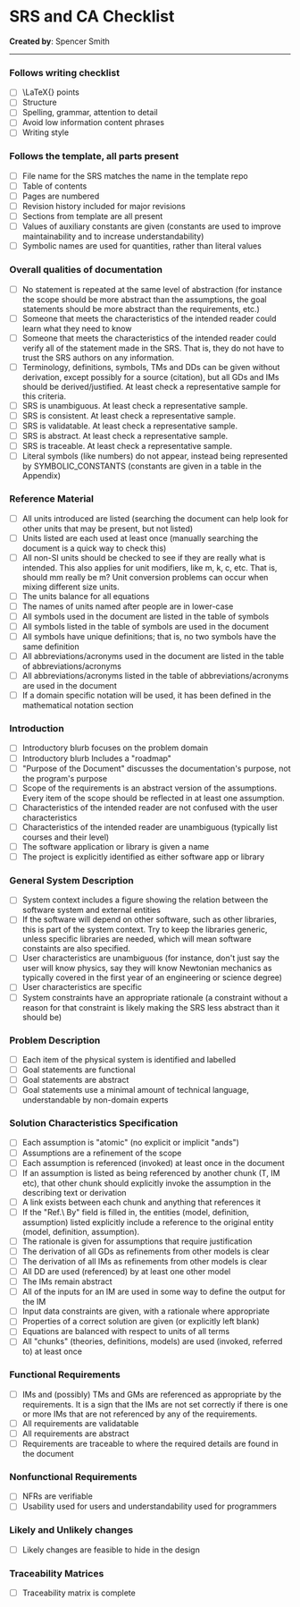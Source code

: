 # SRS and CA Checklist

**Created by**: Spencer Smith

---
### Follows writing checklist 
  - [ ] \LaTeX{} points
  - [ ] Structure
  - [ ] Spelling, grammar, attention to detail
  - [ ] Avoid low information content phrases
  - [ ] Writing style
### Follows the template, all parts present
  - [ ] File name for the SRS matches the name in the template repo
  - [ ] Table of contents
  - [ ] Pages are numbered
  - [ ] Revision history included for major revisions
  - [ ] Sections from template are all present
  - [ ] Values of auxiliary constants are given (constants are used to improve
    maintainability and to increase understandability)
  - [ ] Symbolic names are used for quantities, rather than literal values
### Overall qualities of documentation
  - [ ] No statement is repeated at the same level of abstraction (for instance
    the scope should be more abstract than the assumptions, the goal statements
    should be more abstract than the requirements, etc.)
  - [ ] Someone that meets the characteristics of the intended reader could
    learn what they need to know
  - [ ] Someone that meets the characteristics of the intended reader could
    verify all of the statement made in the SRS.  That is, they do not have to
    trust the SRS authors on any information.
  - [ ] Terminology, definitions, symbols, TMs and DDs can be given without
      derivation, except possibly for a source (citation), but all GDs and IMs
      should be derived/justified.  At least check a representative sample for
      this criteria.
  - [ ] SRS is unambiguous.  At least check a representative sample.
  - [ ] SRS is consistent.  At least check a representative sample.
  - [ ] SRS is validatable.  At least check a representative sample.
  - [ ] SRS is abstract.  At least check a representative sample.
  - [ ] SRS is traceable.  At least check a representative sample.
  - [ ] Literal symbols (like numbers) do not appear, instead being
      represented by SYMBOLIC\_CONSTANTS (constants are given in a table in the
      Appendix)

### Reference Material
  - [ ] All units introduced are listed (searching the document can help look
    for other units that may be present, but not listed)
  - [ ] Units listed are each used at least once (manually searching the
    document is a quick way to check this)
  - [ ] All non-SI units should be checked to see if they are really what is
  intended.  This also applies for unit modifiers, like m, k, c, etc.  That is,
  should mm really be m?  Unit conversion problems can occur when mixing
  different size units.
  - [ ] The units balance for all equations
  - [ ] The names of units named after people are in lower-case
  - [ ] All symbols used in the document are listed in the table of symbols
  - [ ] All symbols listed in the table of symbols are used in the document
  - [ ] All symbols have unique definitions; that is, no two symbols have the
  same definition
  - [ ] All abbreviations/acronyms used in the document are listed in the table
    of abbreviations/acronyms
  - [ ] All abbreviations/acronyms listed in the table of abbreviations/acronyms
    are used in the document
  - [ ] If a domain specific notation will be used, it has been defined in the
    mathematical notation section

### Introduction
  - [ ] Introductory blurb focuses on the problem domain
  - [ ] Introductory blurb Includes a "roadmap"
  - [ ] "Purpose of the Document" discusses the documentation's purpose, not
    the program's purpose
  - [ ] Scope of the requirements is an abstract version of the assumptions.
    Every item of the scope should be reflected in at least one assumption.
  - [ ] Characteristics of the intended reader are not confused with the user
    characteristics
  - [ ] Characteristics of the intended reader are unambiguous (typically list
  courses and their level)
  - [ ] The software application or library is given a name
  - [ ] The project is explicitly identified as either software app or library

### General System Description
  - [ ] System context includes a figure showing the relation between the
    software system and external entities
  - [ ] If the software will depend on other software, such as other libraries,
    this is part of the system context.  Try to keep the libraries generic,
    unless specific libraries are needed, which will mean software constaints
    are also specified.
  - [ ] User characteristics are unambiguous (for instance, don't just say the user will know
    physics, say they will know Newtonian mechanics as typically covered in the
    first year of an engineering or science degree)
  - [ ] User characteristics are specific
  - [ ] System constraints have an appropriate rationale (a constraint without a
    reason for that constraint is likely making the SRS less abstract than it
    should be)

### Problem Description
  - [ ] Each item of the physical system is identified and labelled
  - [ ] Goal statements are functional
  - [ ] Goal statements are abstract
  - [ ] Goal statements use a minimal amount of technical language,
    understandable by non-domain experts

### Solution Characteristics Specification
  - [ ] Each assumption is "atomic" (no explicit or implicit "ands")
  - [ ] Assumptions are a refinement of the scope
  - [ ] Each assumption is referenced (invoked) at least once in the document
  - [ ] If an assumption is listed as being referenced by another chunk (T, IM
    etc), that other chunk should explicitly invoke the assumption in the
    describing text or derivation
  - [ ] A link exists between each chunk and anything that references it
  - [ ] If the "Ref.\ By" field is filled in, the entities (model, definition,
    assumption) listed explicitly include a reference to the original entity
    (model, definition, assumption).
  - [ ] The rationale is given for assumptions that require justification
  - [ ] The derivation of all GDs as refinements from other models is clear
  - [ ] The derivation of all IMs as refinements from other models is clear
  - [ ] All DD are used (referenced) by at least one other model
  - [ ] The IMs remain abstract
  - [ ] All of the inputs for an IM are used in some way to define the output for the IM
  - [ ] Input data constraints are given, with a rationale where appropriate
  - [ ] Properties of a correct solution are given (or explicitly left blank)
  - [ ] Equations are balanced with respect to units of all terms
  - [ ] All "chunks" (theories, definitions, models) are used (invoked,
  referred to) at least once

### Functional Requirements
  - [ ] IMs and (possibly) TMs and GMs are referenced as appropriate by the
    requirements.  It is a sign that the IMs are not set correctly if there is
    one or more IMs that are not referenced by any of the requirements.
  - [ ] All requirements are validatable
  - [ ] All requirements are abstract
  - [ ] Requirements are traceable to where the required details are found in
    the document

### Nonfunctional Requirements
  - [ ] NFRs are verifiable
  - [ ] Usability used for users and understandability used for programmers

### Likely and Unlikely changes
  - [ ] Likely changes are feasible to hide in the design

### Traceability Matrices
  - [ ] Traceability matrix is complete
